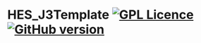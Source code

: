 HES_J3Template [![GPL Licence](https://badges.frapsoft.com/os/gpl/gpl.svg?v=103)](https://opensource.org/licenses/GPL-3.0/) [![GitHub version](https://badge.fury.io/gh/boennemann%2Fbadges.svg)](http://badge.fury.io/gh/boennemann%2Fbadges)
==============


